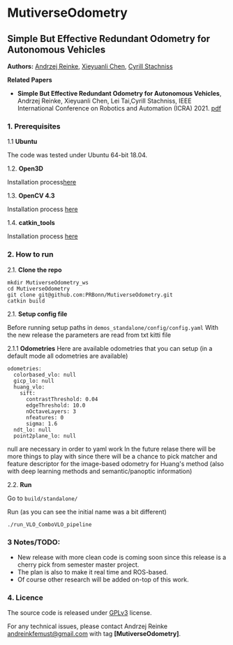 # MutiverseOdometry
## Simple But Effective Redundant Odometry for Autonomous Vehicles
**Authors:**
[Andrzej Reinke](https://scholar.google.pl/citations?user=WiY7oFIAAAAJ&hl=pl),
[Xieyuanli Chen](https://scholar.google.com/citations?hl=en&user=DvrngV4AAAAJ),
[Cyrill Stachniss](https://scholar.google.com/citations?user=8vib2lAAAAAJ&hl=enchen)

**Related Papers**

* **Simple But Effective Redundant Odometry for Autonomous Vehicles**,  Andrzej Reinke, Xieyuanli Chen, Lei Tai,Cyrill Stachniss, IEEE International Conference on Robotics and Automation (ICRA) 2021. [pdf](https://arxiv.org/abs/2105.11783)

<!-- ----------------------------------------------------------- -->
### 1. Prerequisites
1.1 **Ubuntu**

The code was tested under Ubuntu 64-bit 18.04.

1.2. **Open3D**

Installation process[here](http://www.open3d.org/docs/release/cpp_project.html)

1.3. **OpenCV 4.3**

Installation process [here](https://docs.opencv.org/4.3.0/d7/d9f/tutorial_linux_install.html)

1.4. **catkin_tools**

Installation process [here](https://catkin-tools.readthedocs.io/en/latest/installing.html)

### 2. How to run
2.1.  **Clone the repo**

```
mkdir MutiverseOdometry_ws
cd MutiverseOdometry
git clone git@github.com:PRBonn/MutiverseOdometry.git
catkin build 
```
2.1.  **Setup config file**

Before running setup paths in ```demos_standalone/config/config.yaml```
With the new release the parameters are read from txt kitti file

2.1.1 **Odometries**
Here are available odometries that you can setup (in a default mode all odometries are available)

```
odometries:
  colorbased_vlo: null
  gicp_lo: null
  huang_vlo:
    sift:
      contrastThreshold: 0.04
      edgeThreshold: 10.0
      nOctaveLayers: 3
      nfeatures: 0
      sigma: 1.6
  ndt_lo: null
  point2plane_lo: null
```
null are necessary in order to yaml work
In the future relase there will be more things to play with since there will be a chance to pick matcher and feature descriptor for the image-based odometry for Huang's method (also with deep learning methods and semantic/panoptic information)

2.2.  **Run**

Go to  ```build/standalone/```

Run (as you can see the initial name was a bit different)

```./run_VLO_ComboVLO_pipeline```

<!-- ----------------------------------------------------------- -->


### 3 Notes/TODO: 
- New release with more clean code is coming soon since this release is a cherry pick from semester master project.
- The plan is also to make it real time and ROS-based.
- Of course other research will be added on-top of this work.
<!-- ----------------------------------------------------------- -->
### 4. Licence
The source code is released under [GPLv3](http://www.gnu.org/licenses/) license.

 For any technical issues, please contact Andrzej Reinke <andreinkfemust@gmail.com> with tag **[MutiverseOdometry]**.

